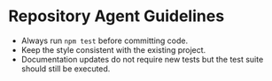 # Repository Agent Guidelines

- Always run `npm test` before committing code.
- Keep the style consistent with the existing project.
- Documentation updates do not require new tests but the test suite should still be executed.
